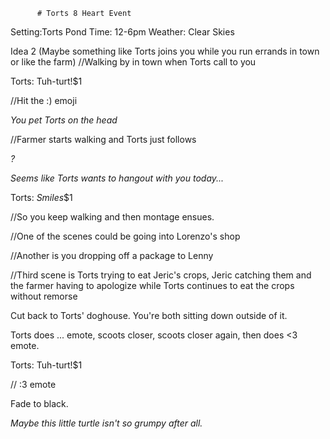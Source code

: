           # Torts 8 Heart Event
Setting:Torts Pond
Time: 12-6pm
Weather: Clear Skies

Idea 2 (Maybe something like Torts joins you while you run errands in town or like the farm)
//Walking by in town when Torts call to you

Torts: Tuh-turt!$1

//Hit the :) emoji

*You pet Torts on the head*

//Farmer starts walking and Torts just follows 

*?*

*Seems like Torts wants to hangout with you today...*

Torts: *Smiles*$1

//So you keep walking and then montage ensues.

//One of the scenes could be going into Lorenzo's shop

//Another is you dropping off a package to Lenny

//Third scene is Torts trying to eat Jeric's crops, Jeric catching them and the farmer having to apologize while Torts continues to eat the crops without remorse

Cut back to Torts' doghouse. You're both sitting down outside of it.

Torts does ... emote, scoots closer, scoots closer again, then does <3 emote.

Torts: Tuh-turt!$1

// :3 emote

Fade to black.

*Maybe this little turtle isn't so grumpy after all.*

